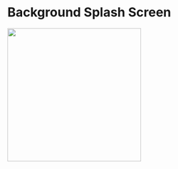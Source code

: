 # Background Splash Screen

<img src="https://github.com/Rami-X0/todo/assets/156665608/515bc626-c8c5-44f5-9bce-63f484b99ca2" width="300">

